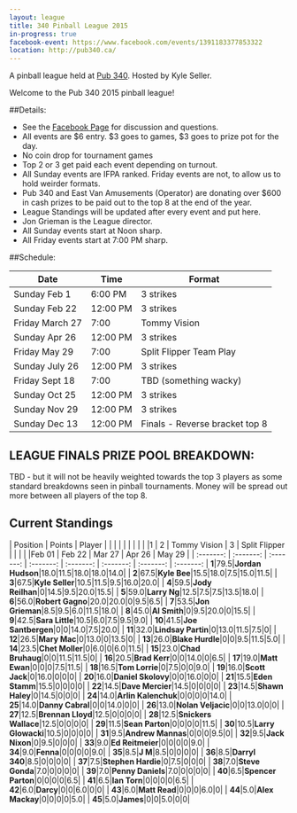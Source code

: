```yaml
---
layout: league
title: 340 Pinball League 2015
in-progress: true
facebook-event: https://www.facebook.com/events/1391183377853322
location: http://pub340.ca/
---
```


<p class="message">
   A pinball league held at <a href="http://pub340.ca/pinball-2/">Pub 340</a>. Hosted by Kyle Seller. 
</p>

Welcome to the Pub 340 2015 pinball league!

##Details:
- See the [Facebook Page](https://www.facebook.com/events/1391183377853322) for discussion and questions.
- All events are $6 entry. $3 goes to games, $3 goes to prize pot for the day. 
- No coin drop for tournament games
- Top 2 or 3 get paid each event depending on turnout.
- All Sunday events are IFPA ranked. Friday events are not, to allow us to hold weirder formats.
- Pub 340 and East Van Amusements (Operator) are donating over $600 in cash prizes to be paid out to the top 8 at the end of the year.
- League Standings will be updated after every event and put here.
- Jon Grieman is the League director.
- All Sunday events start at Noon sharp. 
- All Friday events start at 7:00 PM sharp.

##Schedule:

| Date | Time | Format 
| ---- | ---- | -----
| Sunday Feb 1 |6:00 PM| 3 strikes
| Sunday Feb 22 |12:00 PM| 3 strikes 
| Friday March 27 |7:00| Tommy Vision 
| Sunday Apr 26 |12:00 PM| 3 strikes 
| Friday May 29 |7:00| Split Flipper Team Play 
| Sunday July 26 |12:00 PM| 3 strikes 
| Friday Sept 18 |7:00| TBD (something wacky)
| Sunday Oct 25 |12:00 PM| 3 strikes 
| Sunday Nov 29 |12:00 PM| 3 strikes 
| Sunday Dec 13 |12:00 PM| Finals - Reverse bracket top 8

## LEAGUE FINALS PRIZE POOL BREAKDOWN:
TBD - but it will not be heavily weighted towards the top 3 players as some standard breakdowns seen in pinball tournaments. Money will be spread out more between all players of the top 8.

## Current Standings

| Position | Points | Player | | | | | |
 | | | |1 | 2 | Tommy Vision | 3 | Split Flipper | 
 | | | |Feb 01 | Feb 22 | Mar 27 | Apr 26 | May 29 | 
| :-------: | :-------: | :-------: | :-------: | :-------: | :-------: | :-------: | :-------: 
| **1**|79.5|**Jordan Hudson**|18.0|11.5|18.0|18.0|14.0|
| **2**|67.5|**Kyle Bee**|15.5|18.0|7.5|15.0|11.5|
| **3**|67.5|**Kyle Seller**|10.5|11.5|9.5|16.0|20.0|
| **4**|59.5|**Jody Reilhan**|0|14.5|9.5|20.0|15.5|
| **5**|59.0|**Larry Ng**|12.5|7.5|7.5|13.5|18.0|
| **6**|56.0|**Robert Gagno**|20.0|20.0|0|9.5|6.5|
| **7**|53.5|**Jon Grieman**|8.5|9.5|6.0|11.5|18.0|
| **8**|45.0|**Al Smith**|0|9.5|20.0|0|15.5|
| **9**|42.5|**Sara Little**|10.5|6.0|7.5|9.5|9.0|
| **10**|41.5|**Joe Santbergen**|0|0|14.0|7.5|20.0|
| **11**|32.0|**Lindsay Partin**|0|13.0|11.5|7.5|0|
| **12**|26.5|**Mary Mac**|0|13.0|0|13.5|0|
| **13**|26.0|**Blake Hurdle**|0|0|9.5|11.5|5.0|
| **14**|23.5|**Chet Moller**|0|6.0|0|6.0|11.5|
| **15**|23.0|**Chad Bruhaug**|0|0|11.5|11.5|0|
| **16**|20.5|**Brad Kerr**|0|0|14.0|0|6.5|
| **17**|19.0|**Matt Ewan**|0|0|0|7.5|11.5|
| **18**|16.5|**Tom Lorrie**|0|7.5|0|0|9.0|
| **19**|16.0|**Scott Jack**|0|16.0|0|0|0|
| **20**|16.0|**Daniel Skolovy**|0|0|16.0|0|0|
| **21**|15.5|**Eden Stamm**|15.5|0|0|0|0|
| **22**|14.5|**Dave Mercier**|14.5|0|0|0|0|
| **23**|14.5|**Shawn Haley**|0|14.5|0|0|0|
| **24**|14.0|**Arlin Kalenchuk**|0|0|0|0|14.0|
| **25**|14.0|**Danny Cabral**|0|0|14.0|0|0|
| **26**|13.0|**Nolan Veljacic**|0|0|13.0|0|0|
| **27**|12.5|**Brennan Lloyd**|12.5|0|0|0|0|
| **28**|12.5|**Snickers Wallace**|12.5|0|0|0|0|
| **29**|11.5|**Sean Parton**|0|0|0|0|11.5|
| **30**|10.5|**Larry Glowacki**|10.5|0|0|0|0|
| **31**|9.5|**Andrew Mannas**|0|0|0|9.5|0|
| **32**|9.5|**Jack Nixon**|0|9.5|0|0|0|
| **33**|9.0|**Ed Reitmeier**|0|0|0|0|9.0|
| **34**|9.0|**Fenna**|0|0|0|0|9.0|
| **35**|8.5|**J M**|8.5|0|0|0|0|
| **36**|8.5|**Darryl 340**|8.5|0|0|0|0|
| **37**|7.5|**Stephen Hardie**|0|7.5|0|0|0|
| **38**|7.0|**Steve Gonda**|7.0|0|0|0|0|
| **39**|7.0|**Penny Daniels**|7.0|0|0|0|0|
| **40**|6.5|**Spencer Parton**|0|0|0|0|6.5|
| **41**|6.5|**Ian Torn**|0|0|0|0|6.5|
| **42**|6.0|**Darcy**|0|0|6.0|0|0|
| **43**|6.0|**Matt Read**|0|0|0|6.0|0|
| **44**|5.0|**Alex Mackay**|0|0|0|0|5.0|
| **45**|5.0|**James**|0|0|5.0|0|0|
